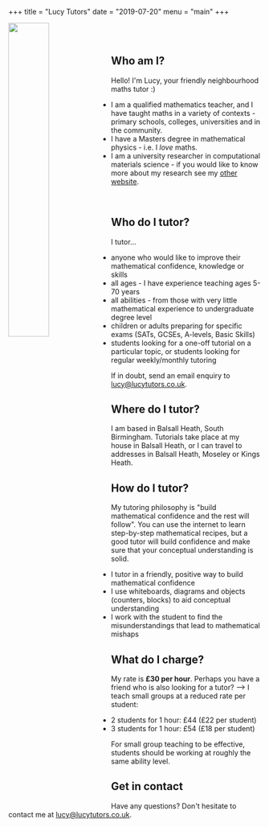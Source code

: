 +++
title = "Lucy Tutors"
date = "2019-07-20"
menu = "main"
+++

<img style="width:40%" align="left" src="https://lucydot.github.io/LucyTutors/img/Lucy_whalley_fun.jpg"  />

</br>
</br>



## Who am I?

Hello! I'm Lucy, your friendly neighbourhood maths tutor :)

* I am a qualified mathematics teacher, and I have taught maths in a variety of contexts - primary schools, colleges, universities and in the community.
* I have a Masters degree in mathematical physics - i.e. I *love* maths.
* I am a university researcher in computational materials science - if you would like to know more about my research see my [other website](https://lucydot.github.io).

</br>


## Who do I tutor?

I tutor...

* anyone who would like to improve their mathematical confidence, knowledge or skills
* all ages - I have experience teaching ages 5-70 years
* all abilities - from those with very little mathematical experience to undergraduate degree level
* children or adults preparing for specific exams (SATs, GCSEs, A-levels, Basic Skills)
* students looking for a one-off tutorial on a particular topic, or students looking for regular weekly/monthly tutoring

If in doubt, send an email enquiry to [lucy@lucytutors.co.uk](mailto:lucy@lucytutors.co.uk?subject=Tutoring).

## Where do I tutor?

I am based in Balsall Heath, South Birmingham. Tutorials take place at my house in Balsall Heath, or I can travel to addresses in Balsall Heath, Moseley or Kings Heath.

## How do I tutor?

My tutoring philosophy is "build mathematical confidence and the rest will follow". 
You can use the internet to learn step-by-step mathematical recipes, but a good tutor will build confidence and make sure that your conceptual understanding is solid.

* I tutor in a friendly, positive way to build mathematical confidence 
* I use whiteboards, diagrams and objects (counters, blocks) to aid conceptual understanding
* I work with the student to find the misunderstandings that lead to mathematical mishaps

## What do I charge?

My rate is **£30 per hour**. Perhaps you have a friend who is also looking for a tutor? --> I teach small groups at a reduced rate per student:

* 2 students for 1 hour: £44 (£22 per student)
* 3 students for 1 hour: £54 (£18 per student)

For small group teaching to be effective, students should be working at roughly the same ability level.


## Get in contact

Have any questions? Don't hesitate to contact me at [lucy@lucytutors.co.uk](mailto:lucy@lucytutors.co.uk?subject=Tutoring).
